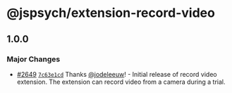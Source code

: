 # @jspsych/extension-record-video

## 1.0.0

### Major Changes

- [#2649](https://github.com/jspsych/jsPsych/pull/2649) [`7c63e1cd`](https://github.com/jspsych/jsPsych/commit/7c63e1cd0b985e46db04dc79ba9178921b1768cc) Thanks [@jodeleeuw](https://github.com/jodeleeuw)! - Initial release of record video extension. The extension can record video from a camera during a trial.
